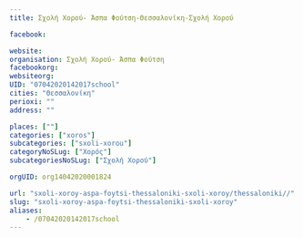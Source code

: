 ```yaml
---
title: Σχολή Χορού- Άσπα Φούτση-Θεσσαλονίκη-Σχολή Χορού

facebook:

website:
organisation: Σχολή Χορού- Άσπα Φούτση
facebookorg:
websiteorg:
UID: "07042020142017school"
cities: "Θεσσαλονίκη"
perioxi: ""
address: ""

places: [""]
categories: ["xoros"]
subcategories: ["sxoli-xorou"]
categoryNoSLug: ["Χορός"]
subcategoriesNoSLug: ["Σχολή Χορού"]

orgUID: org14042020001824

url: "sxoli-xoroy-aspa-foytsi-thessaloniki-sxoli-xoroy/thessaloniki//"
slug: "sxoli-xoroy-aspa-foytsi-thessaloniki-sxoli-xoroy"
aliases:
    - /07042020142017school
---
```





